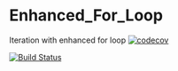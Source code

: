 # Enhanced_For_Loop
Iteration with enhanced for loop
[![codecov](https://codecov.io/gh/raje1reddy/Enhanced_For_Loop/branch/master/graph/badge.svg)](https://codecov.io/gh/raje1reddy/Enhanced_For_Loop)

[![Build Status](https://travis-ci.org/raje1reddy/Enhanced_For_Loop_Array.svg?branch=master)](https://travis-ci.org/raje1reddy/Enhanced_For_Loop)
